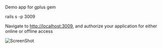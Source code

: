 Demo app for gplus gem

rails s -p 3009

Navigate to [http://localhost:3009](http://localhost:3009), and authorize your application for either online or offline access

![ScreenShot](//ssl.gstatic.com/images/icons/gplus-64.png)
